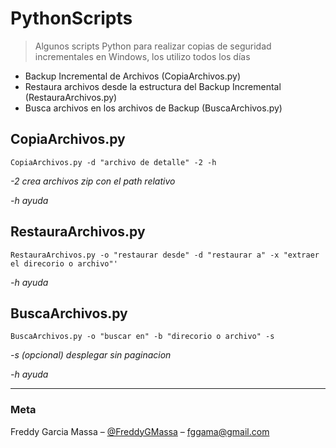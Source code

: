 # PythonScripts
> Algunos scripts Python para realizar copias de seguridad incrementales en Windows, los utilizo todos los días

* Backup Incremental de Archivos (CopiaArchivos.py)
* Restaura archivos desde la estructura del Backup Incremental (RestauraArchivos.py)
* Busca archivos en los archivos de Backup (BuscaArchivos.py)

## CopiaArchivos.py
```
CopiaArchivos.py -d "archivo de detalle" -2 -h
```
_-2 crea archivos zip con el path relativo_

_-h ayuda_

## RestauraArchivos.py
```
RestauraArchivos.py -o "restaurar desde" -d "restaurar a" -x "extraer el direcorio o archivo"'
```
_-h ayuda_

## BuscaArchivos.py
```
BuscaArchivos.py -o "buscar en" -b "direcorio o archivo" -s
```
_-s (opcional) desplegar sin paginacion_

_-h ayuda_
  
---
### Meta

Freddy Garcia Massa – [@FreddyGMassa](https://twitter.com/FreddyGMassa) – fggama@gmail.com
